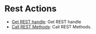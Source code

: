 
# Rest Actions
* [Get REST handle](/Rest/legos/rest_get_handle/README.md): Get REST handle
* [Call REST Methods](/Rest/legos/rest_methods/README.md): Call REST Methods.

